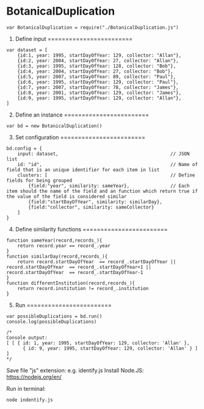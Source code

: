 # BotanicalDuplication

```
var BotanicalDuplication = require("./BotanicalDuplication.js")
```
1. Define input
========================
```
var dataset = [
    {id:1, year: 1995, startDayOfYear: 129, collector: "Allan"},
    {id:2, year: 2004, startDayOfYear: 27, collector: "Allan"},
    {id:3, year: 1995, startDayOfYear: 128, collector: "Bob"},
    {id:4, year: 2004, startDayOfYear: 27, collector: "Bob"},
    {id:5, year: 2007, startDayOfYear: 89, collector: "Paul"},
    {id:6, year: 1995, startDayOfYear: 129, collector: "Paul"},
    {id:7, year: 2007, startDayOfYear: 78, collector: "James"},
    {id:8, year: 2001, startDayOfYear: 129, collector: "James"},
    {id:9, year: 1995, startDayOfYear: 129, collector: "Allan"},
]
```
2. Define an instance
========================
```
var bd = new BotanicalDuplication()
```
3. Set configuration
========================
```
bd.config = {
    input: dataset,                                         // JSON list
    id: "id",                                               // Name of field that is an unique identifier for each item in list
    clusters: [                                             // Define fields for being grouped
        {field:"year", similarity: sameYear},               // Each item should the name of the field and an function which return true if the value of the field is considered similar
        {field:"startDayOfYear", similarity: similarDay},
        {field:"collector", similarity: sameCollector}
    ]
}
```
4. Define similarity functions
========================
```
function sameYear(record,records_){
    return record.year == record_.year
}
function similarDay(record,records_){
    return record.startDayOfYear  == record_.startDayOfYear || record.startDayOfYear  == record_.startDayOfYear+1 || record.startDayOfYear  == record_.startDayOfYear-1
}
function differentInstitution(record,records_){
    return record.institution != record_.institution
}
```
5. Run
========================
```
var possibleDuplications = bd.run()
console.log(possibleDuplications)

/*
Console output:
[ [ { id: 1, year: 1995, startDayOfYear: 129, collector: 'Allan' },
      { id: 9, year: 1995, startDayOfYear: 129, collector: 'Allan' } ] ]
*/
```
Save file "js" extension: e.g. identify.js
Install Node.JS: https://nodejs.org/en/

Run in terminal:

```
node indentify.js
```
